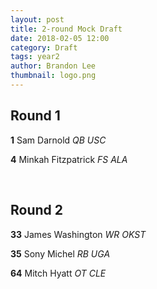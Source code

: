 ```yaml
---
layout: post
title: 2-round Mock Draft
date: 2018-02-05 12:00
category: Draft
tags: year2
author: Brandon Lee
thumbnail: logo.png
---
```


## Round 1
**1**  Sam Darnold  _QB  USC_

**4**  Minkah Fitzpatrick  _FS ALA_

<br>

## Round 2
**33**  James Washington  _WR OKST_

**35**  Sony Michel  _RB UGA_

**64** Mitch Hyatt  _OT CLE_


